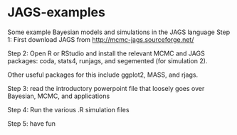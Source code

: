 # JAGS-examples
Some example Bayesian models and simulations in the JAGS language
Step 1: First download JAGS from http://mcmc-jags.sourceforge.net/

Step 2: Open R or RStudio and install the relevant MCMC and JAGS packages: coda, stats4, runjags, and segemented (for simulation 2).

Other useful packages for this include ggplot2, MASS, and rjags.

Step 3: read the introductory powerpoint file that loosely goes over Bayesian, MCMC, and applications

Step 4: Run the various .R simulation files

Step 5: have fun
